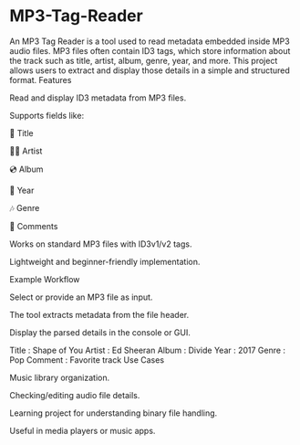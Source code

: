 # MP3-Tag-Reader
An MP3 Tag Reader is a tool used to read metadata embedded inside MP3 audio files. MP3 files often contain ID3 tags, which store information about the track such as title, artist, album, genre, year, and more. This project allows users to extract and display those details in a simple and structured format.
Features

Read and display ID3 metadata from MP3 files.

Supports fields like:

🎵 Title

👨‍🎤 Artist

💿 Album

📅 Year

🎶 Genre

📝 Comments

Works on standard MP3 files with ID3v1/v2 tags.

Lightweight and beginner-friendly implementation.

Example Workflow

Select or provide an MP3 file as input.

The tool extracts metadata from the file header.

Display the parsed details in the console or GUI.

Title   : Shape of You
Artist  : Ed Sheeran
Album   : Divide
Year    : 2017
Genre   : Pop
Comment : Favorite track
Use Cases

Music library organization.

Checking/editing audio file details.

Learning project for understanding binary file handling.

Useful in media players or music apps.
